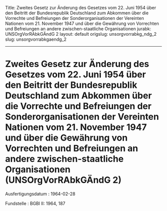 Title: Zweites Gesetz zur Änderung des Gesetzes vom 22. Juni 1954 über den Beitritt
  der Bundesrepublik Deutschland zum Abkommen über die Vorrechte und Befreiungen der
  Sonderorganisationen der Vereinten Nationen vom 21. November 1947 und über die Gewährung
  von Vorrechten und Befreiungen an andere zwischen-staatliche Organisationen
jurabk: UNSOrgVorRAbkGÄndG 2
layout: default
origslug: unsorgvorrabkg_ndg_2
slug: unsorgvorrabkgaendg_2

---

# Zweites Gesetz zur Änderung des Gesetzes vom 22. Juni 1954 über den Beitritt der Bundesrepublik Deutschland zum Abkommen über die Vorrechte und Befreiungen der Sonderorganisationen der Vereinten Nationen vom 21. November 1947 und über die Gewährung von Vorrechten und Befreiungen an andere zwischen-staatliche Organisationen (UNSOrgVorRAbkGÄndG 2)

Ausfertigungsdatum
:   1964-02-28

Fundstelle
:   BGBl II: 1964, 187

